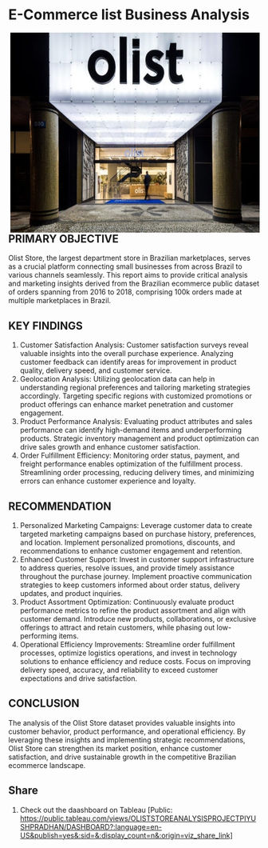 # E-Commerce list Business Analysis



<img align="right" width="500" height="400" src="https://github.com/piiyuush/E-Commerce--Olist-Store-Analysis/blob/main/Olist.jpg?raw=true">

## PRIMARY OBJECTIVE

Olist Store, the largest department store in Brazilian marketplaces, serves as a crucial platform connecting small businesses from across Brazil to various channels seamlessly. 
This report aims to provide critical analysis and marketing insights derived from the Brazilian ecommerce public dataset of orders spanning from 2016 to 2018, comprising 100k orders made at multiple marketplaces in Brazil.

## KEY FINDINGS 

1. Customer Satisfaction Analysis:
   Customer satisfaction surveys reveal valuable insights into the overall purchase experience.
   Analyzing customer feedback can identify areas for improvement in product quality, delivery speed, and customer service.
2. Geolocation Analysis:
   Utilizing geolocation data can help in understanding regional preferences and tailoring marketing strategies accordingly.
   Targeting specific regions with customized promotions or product offerings can enhance market penetration and customer engagement.
3. Product Performance Analysis:
   Evaluating product attributes and sales performance can identify high-demand items and underperforming products.
   Strategic inventory management and product optimization can drive sales growth and enhance customer satisfaction.
4. Order Fulfillment Efficiency:
   Monitoring order status, payment, and freight performance enables optimization of the fulfillment process.
   Streamlining order processing, reducing delivery times, and minimizing errors can enhance customer experience and loyalty.

## RECOMMENDATION 

1. Personalized Marketing Campaigns:
   Leverage customer data to create targeted marketing campaigns based on purchase history, preferences, and location.
   Implement personalized promotions, discounts, and recommendations to enhance customer engagement and retention.
2. Enhanced Customer Support:
   Invest in customer support infrastructure to address queries, resolve issues, and provide timely assistance throughout the purchase journey.
   Implement proactive communication strategies to keep customers informed about order status, delivery updates, and product inquiries.
3. Product Assortment Optimization:
   Continuously evaluate product performance metrics to refine the product assortment and align with customer demand.
   Introduce new products, collaborations, or exclusive offerings to attract and retain customers, while phasing out low-performing items.
4. Operational Efficiency Improvements:
   Streamline order fulfillment processes, optimize logistics operations, and invest in technology solutions to enhance efficiency and reduce costs.
   Focus on improving delivery speed, accuracy, and reliability to exceed customer expectations and drive satisfaction.

## CONCLUSION

The analysis of the Olist Store dataset provides valuable insights into customer behavior, product performance, and operational efficiency. 
By leveraging these insights and implementing strategic recommendations, Olist Store can strengthen its market position, enhance customer satisfaction, 
and drive sustainable growth in the competitive Brazilian ecommerce landscape.

## Share
1. Check out the daashboard on Tableau [Public: https://public.tableau.com/views/OLISTSTOREANALYSISPROJECTPIYUSHPRADHAN/DASHBOARD?:language=en-US&publish=yes&:sid=&:display_count=n&:origin=viz_share_link] 















